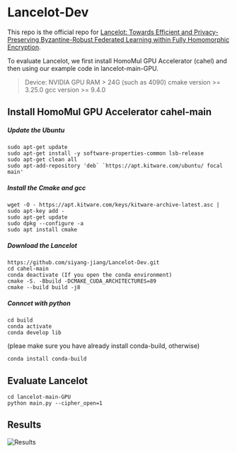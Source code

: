 # Lancelot-Dev
This repo is the official repo for [Lancelot: Towards Efficient and Privacy-Preserving Byzantine-Robust Federated Learning within Fully Homomorphic Encryption](https://arxiv.org/abs/2408.06197).

To evaluate Lancelot, we first install HomoMul GPU Accelerator (cahel) and then using our example code in lancelot-main-GPU.

> Device: NVIDIA GPU RAM > 24G (such as 4090)
> cmake version >= 3.25.0
> gcc version >= 9.4.0


## Install HomoMul GPU Accelerator cahel-main

##### Update the Ubuntu
```
sudo apt-get update
sudo apt-get install -y software-properties-common lsb-release
sudo apt-get clean all
sudo apt-add-repository 'deb` `https://apt.kitware.com/ubuntu/ focal main'
```


##### Install the Cmake and gcc

```
wget -O - https://apt.kitware.com/keys/kitware-archive-latest.asc | sudo apt-key add -
sudo apt-get update
sudo dpkg --configure -a
sudo apt install cmake
```



##### Download the Lancelot

```
https://github.com/siyang-jiang/Lancelot-Dev.git
cd cahel-main
conda deactivate (If you open the conda environment)
cmake -S. -Bbuild -DCMAKE_CUDA_ARCHITECTURES=89
cmake --build build -j8
```
##### Conncet with python

```
cd build
conda activate
conda develop lib
```
(pleae make sure you have already install conda-build, otherwise)
```
conda install conda-build
```



## Evaluate Lancelot
```
cd lancelot-main-GPU
python main.py --cipher_open=1
```

## Results
![Results](https://github.com/siyang-jiang/Lancelot-Dev/blob/main/results.jpeg)
